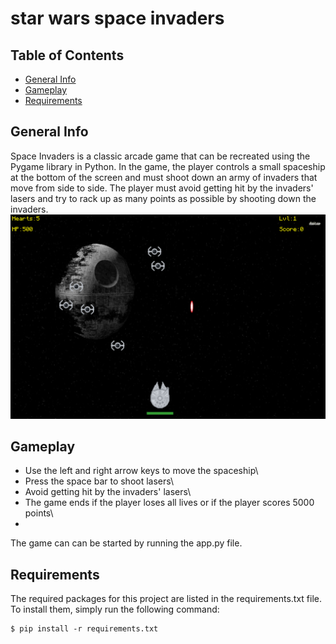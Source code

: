 # star wars space invaders

## Table of Contents
* [General Info](#general-info)
* [Gameplay](#gameplay)
* [Requirements](#requirements)

## General Info
Space Invaders is a classic arcade game that can be recreated using the Pygame library in Python.  In the game, the player controls a small spaceship at the bottom of the screen and must shoot down an army of invaders that move from side to side. The player must avoid getting hit by the invaders' lasers and try to rack up as many points as possible by shooting down the invaders.
![plot](https://github.com/agkittens/space-invaders/blob/main/assets/example.png?raw=true)

## Gameplay
* Use the left and right arrow keys to move the spaceship\
* Press the space bar to shoot lasers\
* Avoid getting hit by the invaders' lasers\
* The game ends if the player loses all lives or if the player scores 5000 points\
* 
The game can can be started by running the app.py file.

## Requirements
The required packages for this project are listed in the requirements.txt file. To install them, simply run the following command:
```
$ pip install -r requirements.txt
```
